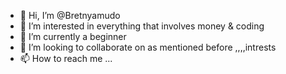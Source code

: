 - 👋 Hi, I’m @Bretnyamudo
- 👀 I’m interested in everything that involves money & coding
- 🌱 I’m currently a beginner
- 💞️ I’m looking to collaborate on as mentioned before ,,,,intrests
- 📫 How to reach me ...

<!---
Bretnyamudo/Bretnyamudo is a ✨ special ✨ repository because its `README.md` (this file) appears on your GitHub profile.
You can click the Preview link to take a look at your changes.
--->
